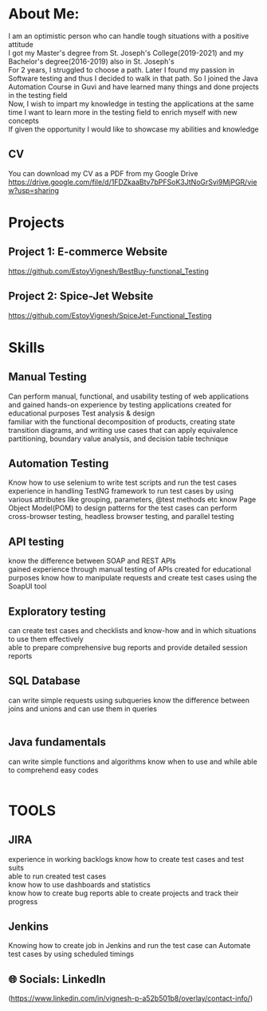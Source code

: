 #  About Me:

I am an optimistic person who can handle tough situations with a positive attitude <br>
I got my Master's degree from St. Joseph's College(2019-2021) and my Bachelor's degree(2016-2019) also in St. Joseph's <br>
For 2 years, I struggled to choose a path. Later I found my passion in Software testing and thus I decided to walk in that path. So I joined the Java Automation Course in Guvi and have learned many things and done projects in the testing field <br> 
Now, I wish to impart my knowledge in testing the applications at the same time I want to learn more in the testing field to enrich myself with new concepts<br>
If given the opportunity I would like to showcase my abilities and knowledge

## CV 
You can download my CV as a PDF from my Google Drive <br>
https://drive.google.com/file/d/1FDZkaaBtv7bPFSoK3JtNoGrSvi9MjPGR/view?usp=sharing

# Projects

## Project 1: E-commerce Website
https://github.com/EstoyVignesh/BestBuy-functional_Testing

## Project 2: Spice-Jet Website
https://github.com/EstoyVignesh/SpiceJet-Functional_Testing

# Skills

## Manual Testing

Can perform manual, functional, and usability testing of web applications and gained hands-on experience by testing applications created for educational purposes Test analysis & design <br>
familiar with the functional decomposition of products, creating state transition diagrams, and writing use cases that can apply equivalence partitioning, boundary value analysis, and decision table technique <br>

## Automation Testing
                   
Know how to use selenium to write test scripts and run the test cases <br>
experience in handling TestNG framework to run test cases by using various attributes like grouping, parameters, @test methods etc know Page Object Model(POM) to design patterns for the test cases can perform cross-browser testing, headless browser testing, and parallel testing

## API testing

know the difference between SOAP and REST APIs <br>
gained experience through manual testing of APIs created for educational purposes know how to manipulate requests and create test cases using the SoapUI tool

## Exploratory testing

can create test cases and checklists and know-how and in which situations to use them effectively <br> 
able to prepare comprehensive bug reports and provide detailed session reports

## SQL Database

can write simple requests using subqueries know the difference between joins and unions and can use them in queries<br><br>

## Java fundamentals

can write simple functions and algorithms know when to use and while able to comprehend easy codes<br><br>

# TOOLS

## JIRA

experience in working backlogs know how to create test cases and test suits <br>
able to run created test cases <br>
know how to use dashboards and statistics <br>
know how to create bug reports able to create projects and track their progress

## Jenkins

Knowing how to create job in Jenkins and run the test case can Automate test cases by using scheduled timings


## 🌐 Socials: LinkedIn
(https://www.linkedin.com/in/vignesh-p-a52b501b8/overlay/contact-info/)
